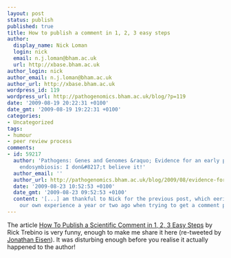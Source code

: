 ```yaml
---
layout: post
status: publish
published: true
title: How to publish a comment in 1, 2, 3 easy steps
author:
  display_name: Nick Loman
  login: nick
  email: n.j.loman@bham.ac.uk
  url: http://xbase.bham.ac.uk
author_login: nick
author_email: n.j.loman@bham.ac.uk
author_url: http://xbase.bham.ac.uk
wordpress_id: 119
wordpress_url: http://pathogenomics.bham.ac.uk/blog/?p=119
date: '2009-08-19 20:22:31 +0100'
date_gmt: '2009-08-19 19:22:31 +0100'
categories:
- Uncategorized
tags:
- humour
- peer review process
comments:
- id: 59217
  author: 'Pathogens: Genes and Genomes &raquo; Evidence for an early prokaryotic
    endosymbiosis: I don&#8217;t believe it!'
  author_email: ''
  author_url: http://pathogenomics.bham.ac.uk/blog/2009/08/evidence-for-an-early-prokaryotic-endosymbiosis-i-dont-believe-it/
  date: '2009-08-23 10:52:53 +0100'
  date_gmt: '2009-08-23 09:52:53 +0100'
  content: '[...] am thankful to Nick for the previous post, which eerily mirrors
    our own experience a year or two ago when trying to get a comment published [...]'
---
```

<p>The article <a href="http://scienceblogs.com/catdynamics/upload/2009/08/how_to_publish_a_scientific_co/How%20to%20Publish%20a%20Comment.pdf">How To Publish a Scientific Comment in 1, 2, 3 Easy Steps</a> by Rick Trebino is very funny, enough to make me share it here (re-tweeted by <a href="http://twitter.com/phylogenomics">Jonathan Eisen</a>). It was disturbing enough before you realise it actually happened to the author!</p>
